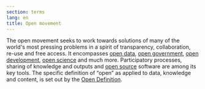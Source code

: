 ```yaml
---
section: terms
lang: en
title: Open movement
---
```


The open movement seeks to work towards solutions of many of the world's most pressing problems in a spirit of transparency, collaboration, re-use and free access. It encompasses [open data](/glossary/en/terms/open-data/), [open government](/glossary/en/terms/open-government/), [open development](/glossary/en/terms/open-development/), [open science](/glossary/en/terms/open-science/) and much more. Participatory processes, sharing of knowledge and outputs and [open source](/glossary/en/terms/open-source/) software are among its key tools. The specific definition of “open” as applied to data, knowledge and content, is set out by the [Open Definition](/glossary/en/terms/open-definition/).